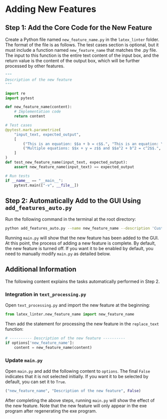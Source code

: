 # Adding New Features

## Step 1: Add the Core Code for the New Feature

Create a Python file named `new_feature_name.py` in the `latex_linter` folder. The format of the file is as follows. The test cases section is optional, but it must include a function named `new_feature_name` that matches the .py file. The input to this function is the entire text content of the input box, and the return value is the content of the output box, which will be further processed by other features.

```python
"""
Description of the new feature
"""

import re
import pytest

def new_feature_name(content):
    # Implementation code
    return content

# Test cases
@pytest.mark.parametrize(
    "input_text, expected_output",
    [
        ("This is an equation: $$a + b = c$$.", "This is an equation: \\begin{equation}a + b = c\\end{equation}."),
        ("Multiple equations: $$x + y = z$$ and $$a^2 + b^2 = c^2$$.", "Multiple equations: \\begin{equation}x + y = z\\end{equation} and \\begin{equation}a^2 + b^2 = c^2\\end{equation}."),
    ]
)
def test_new_feature_name(input_text, expected_output):
    assert new_feature_name(input_text) == expected_output

# Run tests
if __name__ == "__main__":
    pytest.main(["-v", __file__])
```

## Step 2: Automatically Add to the GUI Using `add_features_auto.py`

Run the following command in the terminal at the root directory:

```sh
python add_features_auto.py --name new_feature_name --description 'Custom new feature (for demonstration purposes only)'  
```

Running `main.py` will show that the new feature has been added to the GUI. At this point, the process of adding a new feature is complete. By default, the new feature is turned off. If you want it to be enabled by default, you need to manually modify `main.py` as detailed below.

## Additional Information

The following content explains the tasks automatically performed in Step 2.

### Integration in `text_processing.py`

Open `text_processing.py` and import the new feature at the beginning:

```python
from latex_linter.new_feature_name import new_feature_name
```

Then add the statement for processing the new feature in the `replace_text` function:

```python
# ---------- Description of the new feature ----------
if options['new_feature_name']:
    content = new_feature_name(content)
```

### Update `main.py`

Open `main.py` and add the following content to `options`. The final `False` indicates that it is not selected initially. If you want it to be selected by default, you can set it to `True`.

```python
("new_feature_name", "Description of the new feature", False)
```

After completing the above steps, running `main.py` will show the effect of the new feature. Note that the new feature will only appear in the exe program after regenerating the exe program.